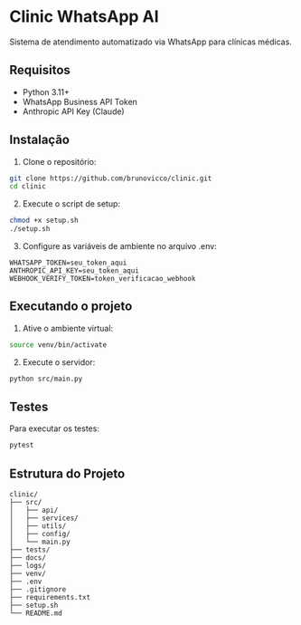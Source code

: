 # Clinic WhatsApp AI

Sistema de atendimento automatizado via WhatsApp para clínicas médicas.

## Requisitos

- Python 3.11+
- WhatsApp Business API Token
- Anthropic API Key (Claude)

## Instalação

1. Clone o repositório:
```bash
git clone https://github.com/brunovicco/clinic.git
cd clinic
```

2. Execute o script de setup:
```bash
chmod +x setup.sh
./setup.sh
```

3. Configure as variáveis de ambiente no arquivo .env:
```
WHATSAPP_TOKEN=seu_token_aqui
ANTHROPIC_API_KEY=seu_token_aqui
WEBHOOK_VERIFY_TOKEN=token_verificacao_webhook
```

## Executando o projeto

1. Ative o ambiente virtual:
```bash
source venv/bin/activate
```

2. Execute o servidor:
```bash
python src/main.py
```

## Testes

Para executar os testes:
```bash
pytest
```

## Estrutura do Projeto

```
clinic/
├── src/
│   ├── api/
│   ├── services/
│   ├── utils/
│   ├── config/
│   └── main.py
├── tests/
├── docs/
├── logs/
├── venv/
├── .env
├── .gitignore
├── requirements.txt
├── setup.sh
└── README.md
```
